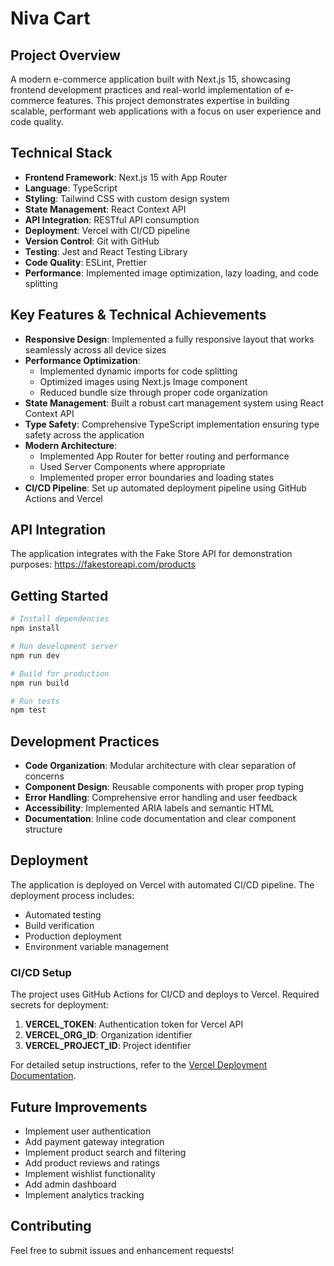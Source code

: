 # Niva Cart

## Project Overview
A modern e-commerce application built with Next.js 15, showcasing frontend development practices and real-world implementation of e-commerce features. This project demonstrates expertise in building scalable, performant web applications with a focus on user experience and code quality.

## Technical Stack
- **Frontend Framework**: Next.js 15 with App Router
- **Language**: TypeScript
- **Styling**: Tailwind CSS with custom design system
- **State Management**: React Context API
- **API Integration**: RESTful API consumption
- **Deployment**: Vercel with CI/CD pipeline
- **Version Control**: Git with GitHub
- **Testing**: Jest and React Testing Library
- **Code Quality**: ESLint, Prettier
- **Performance**: Implemented image optimization, lazy loading, and code splitting

## Key Features & Technical Achievements
- **Responsive Design**: Implemented a fully responsive layout that works seamlessly across all device sizes
- **Performance Optimization**: 
  - Implemented dynamic imports for code splitting
  - Optimized images using Next.js Image component
  - Reduced bundle size through proper code organization
- **State Management**: Built a robust cart management system using React Context API
- **Type Safety**: Comprehensive TypeScript implementation ensuring type safety across the application
- **Modern Architecture**: 
  - Implemented App Router for better routing and performance
  - Used Server Components where appropriate
  - Implemented proper error boundaries and loading states
- **CI/CD Pipeline**: Set up automated deployment pipeline using GitHub Actions and Vercel

## API Integration
The application integrates with the Fake Store API for demonstration purposes:
https://fakestoreapi.com/products

## Getting Started
```bash
# Install dependencies
npm install

# Run development server
npm run dev

# Build for production
npm run build

# Run tests
npm test
```

## Development Practices
- **Code Organization**: Modular architecture with clear separation of concerns
- **Component Design**: Reusable components with proper prop typing
- **Error Handling**: Comprehensive error handling and user feedback
- **Accessibility**: Implemented ARIA labels and semantic HTML
- **Documentation**: Inline code documentation and clear component structure

## Deployment
The application is deployed on Vercel with automated CI/CD pipeline. The deployment process includes:
- Automated testing
- Build verification
- Production deployment
- Environment variable management

### CI/CD Setup
The project uses GitHub Actions for CI/CD and deploys to Vercel. Required secrets for deployment:

1. **VERCEL_TOKEN**: Authentication token for Vercel API
2. **VERCEL_ORG_ID**: Organization identifier
3. **VERCEL_PROJECT_ID**: Project identifier

For detailed setup instructions, refer to the [Vercel Deployment Documentation](https://vercel.com/docs).

## Future Improvements
- Implement user authentication
- Add payment gateway integration
- Implement product search and filtering
- Add product reviews and ratings
- Implement wishlist functionality
- Add admin dashboard
- Implement analytics tracking

## Contributing
Feel free to submit issues and enhancement requests!
